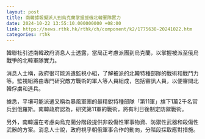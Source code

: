 ```yaml
---
layout: post
title: 南韓據報擬派人到烏克蘭掌握援俄北韓軍隊實力
date: 2024-10-22 13:55:10.000000000 +08:00
link: https://news.rthk.hk/rthk/ch/component/k2/1775638-20241022.htm
categories: rthk
---
```


韓聯社引述南韓政府消息人士透露，當局正考慮派團到烏克蘭，以掌握被派至俄烏戰爭的北韓軍隊實力。

消息人士稱，政府很可能派遣監視小組，了解被派的北韓特種部隊的戰術和戰鬥力等。監視組將由專門研究敵方戰術的軍人等人員組成，包括審訊人員，以便審問北韓俘虜和逃兵。

據悉，平壤可能派遣又稱為暴風軍團的最精銳特種部隊「第11軍」旗下1萬2千名官兵到俄羅斯。南韓政府認為，研究第11軍的戰術，將有利日後制定防禦戰術。

另外，南韓還在考慮向烏克蘭分階段提供非殺傷性軍事物資、防禦性武器和殺傷性武器的方案。消息人士說，政府視乎朝俄軍事合作的動向，分階段採取應對措施。
